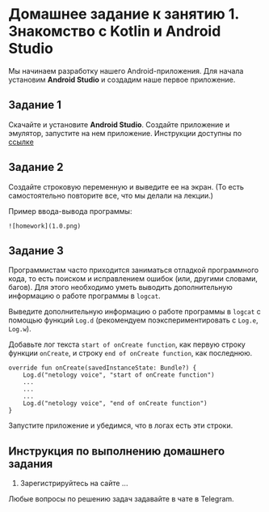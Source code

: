 # Домашнее задание к занятию 1. Знакомство с Kotlin и Android Studio 

Мы начинаем разработку нашего Android-приложения. Для начала установим **Android Studio** и создадим наше первое приложение.


## Задание 1
Скачайте и установите **Android Studio**. Создайте приложение и эмулятор, запустите на нем приложение. Инструкции доступны по [ссылке](https://github.com/netology-code/guides/blob/master/android/instruction.md)

## Задание 2

Создайте строковую переменную и выведите ее на экран. (То есть самостоятельно повторите все, что мы делали на лекции.)

Пример ввода-вывода программы: 
```
![homework](1.0.png)
```

## Задание 3 

Программистам часто приходится заниматься отладкой программного кода, то есть поиском и исправлением ошибок (или, другими словами, багов). Для этого необходимо уметь выводить дополнительную информацию о работе программы в `logcat`.

Выведите дополнительную информацию о работе программы в `logcat` с помощью функций `Log.d` (рекомендуем поэкспериментировать с `Log.e`, `Log.w`).

Добавьте лог текста `start of onCreate function`, как первую строку функции `onCreate`, и строку `end of onCreate function`, как последнюю.

```
override fun onCreate(savedInstanceState: Bundle?) {
    Log.d("netology voice", "start of onCreate function")
    ...
    ...
    ...
    Log.d("netology voice", "end of onCreate function")
}
```

Запустите приложение и убедимся, что в логах есть эти строки.

## Инструкция по выполнению домашнего задания

1. Зарегистрируйтесь на сайте ...

Любые вопросы по решению задач задавайте в чате в Telegram.
